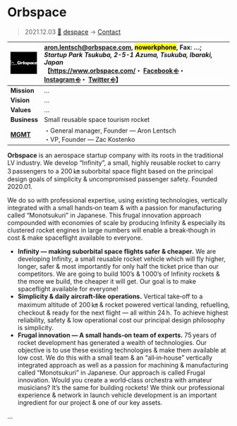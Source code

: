 # Orbspace
> 2021.12.03 [🚀](../../index/index.md) [despace](../index.md) → [Contact](../contact.md)

|[![](../f/contact/o/orbspace_logo1_thumb.webp)](../f/contact/o/orbspace_logo1.webp)|<aron.lentsch@orbspace.com>, <mark>noworkphone</mark>, Fax: …;<br> *Startup Park Tsukuba, 2-5-1 Azuma, Tsukuba, Ibaraki, Japan*<br> 【<https://www.orbspace.com/>・ [Facebook ⎆](https://www.facebook.com/orbspace.aerospace)・ [Instagram ⎆](https://www.instagram.com/orbspace.aerospace/)・ [Twitter ⎆](https://twitter.com/orbspace)】|
|:-|:-|
|**Mission**|…|
|**Vision**|…|
|**Values**|…|
|**Business**|Small reusable space tourism rocket|
|**[MGMT](../mgmt.md)**|・General manager, Founder — Aron Lentsch<br> ・VP, Founder — Zac Kostenko|

**Orbspace** is an aerospace startup company with its roots in the traditional LV industry. We develop “Infinity”, a small, highly reusable rocket to carry 3 passengers to a 200 ㎞ suborbital space flight based on the principal design goals of simplicity & uncompromised passenger safety. Founded 2020.01.

We do so with professional expertise, using existing technologies, vertically integrated with a small hands‑on team & with a passion for manufacturing called “Monotsukuri” in Japanese. This frugal innovation approach compounded with economies of scale by producing Infinity & especially its clustered rocket engines in large numbers will enable a break‑though in cost & make spaceflight available to everyone.

   - **Infinity — making suborbital space flights safer & cheaper.** We are developing Infinity, a small reusable rocket vehicle which will fly higher, longer, safer & most importantly for only half the ticket price than our competitors. We are going to build 100’s & 1 000’s of Infinity rockets & the more we build, the cheaper it will get. Our goal is to make spaceflight available for everyone!
   - **Simplicity & daily aircraft‑like operations.** Vertical take‑off to a maximum altitude of 200 ㎞ & rocket powered vertical landing, refuelling, checkout & ready for the next flight — all within 24 h. To achieve highest reliability, safety & low operational cost our principal design philosophy is simplicity.
   - **Frugal innovation — A small hands‑on team of experts.** 75 years of rocket development has generated a wealth of technologies. Our objective is to use these existing technologies & make them available at low cost. We do this with a small team & an “all‑in‑house” vertically integrated approach as well as a passion for machining & manufacturing called “Monotsukuri” in Japanese. Our approach is called Frugal innovation. Would you create a world‑class orchestra with amateur musicians? It’s the same for building rockets! We think our professional experience & network in launch vehicle development is an important ingredient for our project & one of our key assets.

<p style="page-break-after:always"> </p>

…
